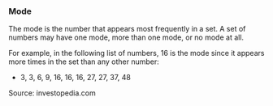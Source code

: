 ### Mode

The mode is the number that appears most frequently in a set. A set of numbers may have one mode, more than one mode, or no mode at all. 

For example, in the following list of numbers, 16 is the mode since it appears more times in the set than any other number:

- 3, 3, 6, 9, 16, 16, 16, 27, 27, 37, 48

Source: investopedia.com 